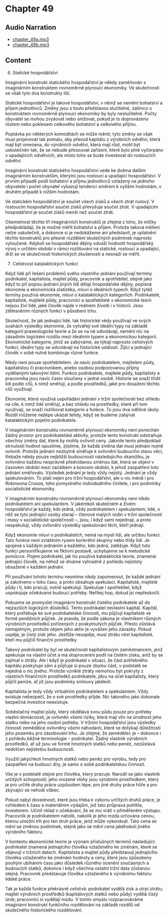 # Chapter 49

## Audio Narration

- [chapter_49a.mp3](../5-audio-chunks-espeak/chapter_49a.mp3)
- [chapter_49b.mp3](../5-audio-chunks-espeak/chapter_49b.mp3)

## Content

<!-- Source: ESPEAK_AUDIO-chapter_49a-OPTIMIZED.md -->

6. Statické hospodářství

Imaginární konstrukt statického hospodářství je někdy zaměňován s imaginárním konstruktem rovnoměrně plynoucí ekonomiky. Ve skutečnosti se však tyto dva konstrukty liší.

Statické hospodářství je takové hospodářství, v němž se nemění bohatství a příjem jednotlivců. Změny jsou s touto představou slučitelné, zatímco s konstruktem rovnoměrně plynoucí ekonomiky by byly neslučitelné. Počty obyvatel se mohou zvyšovat nebo snižovat, pokud je to doprovázeno růstem nebo poklesem celkového bohatství a celkového příjmu.

Poptávka po některých komoditách se může měnit; tyto změny se však musí projevovat tak pomalu, aby převod kapitálu z výrobních odvětví, která mají být omezena, do výrobních odvětví, která mají růst, mohl být uskutečněn tak, že se nebude přesouvat zařízení, které bylo plně vyčerpáno v upadajících odvětvích, ale místo toho se bude investovat do rostoucích odvětví.

Imaginární konstrukt statického hospodářství vede ke dvěma dalším imaginárním konstruktům, kterými jsou rostoucí a upadající hospodářství. V prvním případě podíl bohatství a příjmu jednotlivců vztažený na jednoho obyvatele i počet obyvatel vykazují tendenci směrem k vyšším hodnotám, v druhém případě k nižším hodnotám.

Ve statickém hospodářství je součet všech zisků a všech ztrát nulový. V rostoucím hospodářství součet zisků převyšuje součet ztrát. V upadajícím hospodářství je součet zisků menší než součet ztrát.

Ošemetnost těchto tří imaginárních konstruktů je zřejmá z toho, že mlčky předpokládají, že je možné měřit bohatství a příjem. Protože taková měření nelze uskutečnit, a dokonce si je nedokážeme ani představit, je uplatnění těchto konstruktů pro přesné rozdělení skutečných podmínek naprosto vyloučené. Kdykoli se hospodářské dějiny odváží hodnotit hospodářský vývoj v určitém období v rámci rozlišování na statické, rostoucí a upadající, drží se ve skutečnosti historických zkušeností a nesnaží se měřit.

7. Celistvost katalaktických funkcí

Když lidé při řešení problémů svého vlastního jednání používají termíny podnikatel, kapitalista, majitel půdy, pracovník a spotřebitel, stejně jako když to při popisu jednání jiných lidí dělají hospodářské dějiny, popisná ekonomie a ekonomická statistika, mluví o ideálních typech. Když tytéž termíny používá ekonomie, mluví o katalaktických kategoriích. Podnikatelé, kapitalisté, majitelé půdy, pracovníci a spotřebitelé v ekonomické teorii nejsou živí lidé, jaké člověk najde v reálném životě i v historii. Jsou ztělesněním různých funkcí v působení trhu.

Skutečnost, že jak jednající lidé, tak historické vědy používají ve svých úvahách výsledky ekonomie, že vytvářejí své ideální typy na základě kategorií praxeologické teorie a že se na ně odvolávají, nemění nic na zásadním logickém rozdílu mezi ideálním typem a ekonomickou kategorií. Ekonomické kategorie, jimiž se zabýváme, se týkají naprosto celistvých funkcí, ideální typy se odvolávají na historické události. Žijící a jednající člověk v sobě nutně kombinuje různé funkce.

Nikdy není pouze spotřebitelem. Je navíc podnikatelem, majitelem půdy, kapitalistou či pracovníkem, anebo osobou podporovanou příjmy vydělanými takovými lidmi. Funkce podnikatele, majitele půdy, kapitalisty a pracovníka jsou navíc často sloučeny v jedné osobě. Historie se snaží třídit lidi podle cílů, k nimž směřují, a podle prostředků, jaké pro dosažení těchto cílů využívají.

Ekonomie, která využívá uspořádání jednání v tržní společnosti bez ohledu na cíle, k nimž lidé směřují, a bez ohledu na prostředky, které při tom využívají, se snaží rozlišovat kategorie a funkce. To jsou dva odlišné úkoly. Rozdíl můžeme nejlépe ukázat tehdy, když se budeme zabývat katalaktickým pojetím podnikatele.

V imaginárním konstruktu rovnoměrně plynoucí ekonomiky není ponechán žádný prostor pro podnikatelské aktivity, protože tento konstrukt odstraňuje všechny změny dat, které by mohly ovlivnit ceny. Jakmile tento předpoklad strnulosti hodnot opustíme, zjistíme, že každá změna dat musí jednání nutně ovlivnit. Protože jednání nezbytně směřuje k ovlivnění budoucího stavu věcí, třebaže někdy pouze nejbližší budoucnosti následujícího okamžiku, je ovlivněno každou nesprávně předvídanou změnou dat, která se objeví v časovém období mezi začátkem a koncem období, k jehož zaopatření toto jednání směřovalo. Výsledek jednání je tedy vždy nejistý. Jednání je vždy spekulováním. To platí nejen pro tržní hospodářství, ale o nic méně i pro Robinsona Crusoe, toho pomyslného individuálního činitele, i pro podmínky socialistické ekonomiky.

<!-- Source: ESPEAK_AUDIO-chapter_49b-OPTIMIZED.md -->

V imaginárním konstruktu rovnoměrně plynoucí ekonomiky není nikdo podnikatelem ani spekulantem. V jakémkoli skutečném a živém hospodářství je každý, kdo jedná, vždy podnikatelem i spekulantem; lidé, o něž se tyto jednající osoby starají – členové malých rodin v tržní společnosti i masy v socialistické společnosti –, jsou, i když sami nejednají, a proto nespekulují, vždy ovlivněni výsledky spekulování těch, kteří jednají.

Když ekonomie mluví o podnikatelích, nemá na mysli lidi, ale určitou funkci. Tato funkce není zvláštním rysem konkrétní skupiny nebo třídy lidí. Je spojená s každým jednáním a každého, kdo jedná, zatěžuje. Když tuto funkci personifikujeme ve fiktivní postavě, uchylujeme se k metodické pomůcce. Pojem podnikatel, jak ho používá katalaktická teorie, znamená: jednající člověk, na něhož se díváme výhradně z pohledu nejistoty obsažené v každém jednání.

Při používání tohoto termínu nesmíme nikdy zapomenout, že každé jednání je zakotveno v toku času, a proto obsahuje spekulaci. Kapitalisté, majitelé půdy i ti, kdo pracují, nutně spekulují. Spekuluje i spotřebitel, když uspokojuje očekávané budoucí potřeby. Neříkej hop, dokud jsi nepřeskočil.

Pokusme se promyslet imaginární konstrukt čistého podnikatele až do nejzazších logických důsledků. Tento podnikatel nevlastní kapitál. Kapitál, který potřebuje ke své podnikatelské činnosti, mu půjčují kapitalisté ve formě peněžních půjček. Je pravda, že podle zákona je vlastníkem různých výrobních prostředků pořízených z poskytnutých půjček. Přesto zůstává nemajetným, protože objem jeho aktiv je vyvážen jeho závazky. Pokud uspěje, je čistý zisk jeho. Jestliže neuspěje, musí ztrátu nést kapitalisté, kteří mu půjčili finanční prostředky.

Takový podnikatel by byl ve skutečnosti kapitalistovým zaměstnancem, jenž spekuluje na vlastní účet a má stoprocentní podíl na čistém zisku, aniž by se zajímal o ztráty. Ale i když je podnikatel v situaci, že část potřebného kapitálu poskytuje sám a půjčuje si pouze zbylou část, v podstatě se nejedná o nic jiného. Protože vzniklé ztráty nemohou být pokryty z vlastních finančních prostředků podnikatele, jdou na účet kapitalisty, který půjčil peníze, ať již jsou podmínky smlouvy jakékoli.

Kapitalista je tedy vždy virtuálním podnikatelem a spekulantem. Vždy existuje nebezpečí, že o své prostředky přijde. Nic takového jako dokonale bezpečná investice neexistuje.

Soběstačný majitel půdy, který obdělává svou půdu pouze pro potřeby vlastní domácnosti, je ovlivněn všemi riziky, která mají vliv na úrodnost jeho statku nebo na jeho osobní potřeby. V tržním hospodářství jsou výsledky činnosti zemědělce ovlivněny všemi náhodami, které se dotýkají důležitosti jeho pozemku pro zásobování trhu. Je zřejmé, že zemědělec je – dokonce i z pohledu běžné terminologie – podnikatel. Žádný vlastník výrobních prostředků, ať už jsou ve formě hmotných statků nebo peněz, nezůstává nedotčen nejistotou budoucnosti.

Využití jakýchkoli hmotných statků nebo peněz pro výrobu, tedy pro zaopatření na budoucí dny, je samo o sobě podnikatelskou činností.

Vše je v podstatě stejné pro člověka, který pracuje. Narodil se jako vlastník určitých schopností; jeho vrozené vlohy jsou výrobním prostředkem, který je pro určité druhy práce uzpůsoben lépe, pro jiné druhy práce hůře a pro zbývající se nehodí vůbec.

Pokud nabyl dovednosti, které jsou třeba k výkonu určitých druhů práce, je vzhledem k času a materiálním výdajům, jež tato průprava pohltila, investorem. Učinil vklad v očekávání, že se mu vrátí v přiměřeném výstupu. Pracovník je podnikatelem natolik, nakolik je jeho mzda určována cenou, kterou umožní trh pro ten druh práce, jenž může vykonávat. Tato cena se mění se změnou podmínek, stejně jako se mění cena jakéhokoli jiného výrobního faktoru.

V kontextu ekonomické teorie je význam příslušných termínů následující: podnikatel znamená jednajícího člověka vztaženého ke změnám, které se objevují v tržních datech. Kapitalista a majitel půdy představují jednajícího člověka vztaženého ke změnám hodnoty a ceny, které jsou způsobeny pouhým ubíháním času jako důsledek různého ocenění současných a budoucích statků, dokonce i když všechna ostatní tržní data zůstanou stejná. Pracovník představuje člověka vztaženého k výrobnímu faktoru lidské práce.

Tak je každá funkce překrásně celistvá: podnikatel vydělá zisk a utrpí ztrátu; majitel výrobních prostředků (kapitálových statků nebo půdy) vydělá čistý úrok; pracovníci si vydělají mzdu. V tomto smyslu rozpracováváme imaginární konstrukt funkčního rozdělování na základě rozdílů od skutečného historického rozdělování.

